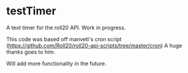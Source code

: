 # testTimer
A text timer for the roll20 API. Work in progress.

This code was based off manveti's cron script (https://github.com/Roll20/roll20-api-scripts/tree/master/cron)
A huge thanks goes to him.

Will add more functionality in the future.
